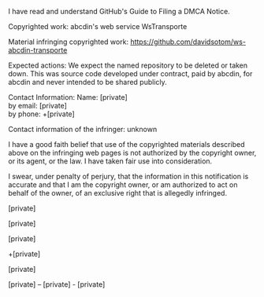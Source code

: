 I have read and understand GitHub's Guide to Filing a DMCA Notice.

Copyrighted work: abcdin's web service WsTransporte

Material infringing copyrighted work: https://github.com/davidsotom/ws-abcdin-transporte

Expected actions: We expect the named repository to be deleted or taken down. This was source code developed under contract, paid by abcdin, for abcdin and never intended to be shared publicly.

Contact Information:
    Name: [private]  
    by email: [private]  
    by phone: +[private]  

Contact information of the infringer: unknown

I have a good faith belief that use of the copyrighted materials described above on the infringing web pages is not authorized by the copyright owner, or its agent, or the law. I have taken fair use into consideration.

I swear, under penalty of perjury, that the information in this notification is accurate and that I am the copyright owner, or am authorized to act on behalf of the owner, of an exclusive right that is allegedly infringed.




[private]   

[private]  

[private]   

+[private]  

[private]   

[private] – [private] - [private]   
